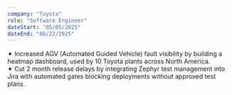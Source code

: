 ```yaml
---
company: "Toyota"
role: "Software Engineer"
dateStart: "05/05/2025"
dateEnd: "08/22/2025"
---
```


✦ Increased AGV (Automated Guided Vehicle) fault visibility by building a heatmap dashboard, used by 10 Toyota plants across North America.<br>
✦ Cut 2 month release delays by integrating Zephyr test management into Jira with automated gates blocking deployments without approved test plans.<br>